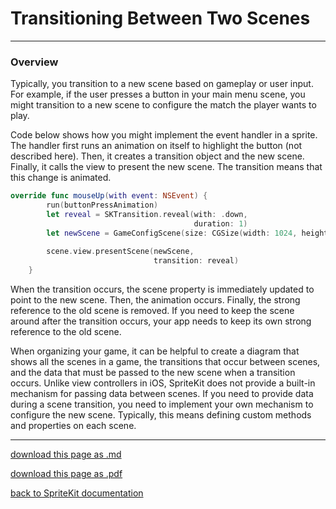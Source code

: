 # Transitioning Between Two Scenes

--------------------

### Overview

Typically, you transition to a new scene based on gameplay or user input. For example, if the user presses a button in your main menu scene, you might transition to a new scene to configure the match the player wants to play.

Code below shows how you might implement the event handler in a sprite. The handler first runs an animation on itself to highlight the button (not described here). Then, it creates a transition object and the new scene. Finally, it calls the view to present the new scene. The transition means that this change is animated.

```swift
override func mouseUp(with event: NSEvent) {
        run(buttonPressAnimation)
        let reveal = SKTransition.reveal(with: .down,
                                         duration: 1)
        let newScene = GameConfigScene(size: CGSize(width: 1024, height: 768))
        
        scene.view.presentScene(newScene,
                                transition: reveal)
    }
```

When the transition occurs, the scene property is immediately updated to point to the new scene. Then, the animation occurs. Finally, the strong reference to the old scene is removed. If you need to keep the scene around after the transition occurs, your app needs to keep its own strong reference to the old scene.

When organizing your game, it can be helpful to create a diagram that shows all the scenes in a game, the transitions that occur between scenes, and the data that must be passed to the new scene when a transition occurs. Unlike view controllers in iOS, SpriteKit does not provide a built-in mechanism for passing data between scenes. If you need to provide data during a scene transition, you need to implement your own mechanism to configure the new scene. Typically, this means defining custom methods and properties on each scene.

---------------------------

[download this page as .md](https://raw.githubusercontent.com/retrokid/retrokid.github.io/master/tech_notes/spritekit_documentation/050-sktransition-transitioning-between-two-scenes.md)

[download this page as .pdf](https://github.com/retrokid/retrokid.github.io/raw/master/tech_notes/spritekit_documentation/050-sktransition-transitioning-between-two-scenes.pdf)

[back to SpriteKit documentation](./spritekit-documentation)
